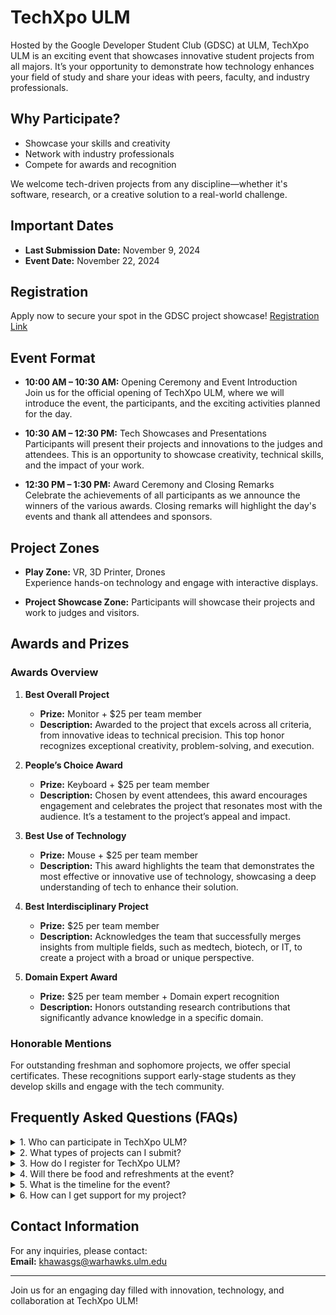 # TechXpo ULM

Hosted by the Google Developer Student Club (GDSC) at ULM, TechXpo ULM is an exciting event that showcases innovative student projects from all majors. It’s your opportunity to demonstrate how technology enhances your field of study and share your ideas with peers, faculty, and industry professionals.

## Why Participate?

- Showcase your skills and creativity
- Network with industry professionals
- Compete for awards and recognition

We welcome tech-driven projects from any discipline—whether it's software, research, or a creative solution to a real-world challenge.

## Important Dates

- **Last Submission Date:** November 9, 2024
- **Event Date:** November 22, 2024

## Registration

Apply now to secure your spot in the GDSC project showcase! [Registration Link](https://webservices.ulm.edu/webforms/form/gdsc-project-showcase-application)

## Event Format

- **10:00 AM – 10:30 AM:** Opening Ceremony and Event Introduction  
  Join us for the official opening of TechXpo ULM, where we will introduce the event, the participants, and the exciting activities planned for the day.

- **10:30 AM – 12:30 PM:** Tech Showcases and Presentations  
  Participants will present their projects and innovations to the judges and attendees. This is an opportunity to showcase creativity, technical skills, and the impact of your work.

- **12:30 PM – 1:30 PM:** Award Ceremony and Closing Remarks  
  Celebrate the achievements of all participants as we announce the winners of the various awards. Closing remarks will highlight the day's events and thank all attendees and sponsors.

## Project Zones

- **Play Zone:** VR, 3D Printer, Drones  
  Experience hands-on technology and engage with interactive displays.

- **Project Showcase Zone:** Participants will showcase their projects and work to judges and visitors.

## Awards and Prizes

### Awards Overview

1. **Best Overall Project**  
   - **Prize:** Monitor + $25 per team member  
   - **Description:** Awarded to the project that excels across all criteria, from innovative ideas to technical precision. This top honor recognizes exceptional creativity, problem-solving, and execution.

2. **People’s Choice Award**  
   - **Prize:** Keyboard + $25 per team member  
   - **Description:** Chosen by event attendees, this award encourages engagement and celebrates the project that resonates most with the audience. It’s a testament to the project’s appeal and impact.

3. **Best Use of Technology**  
   - **Prize:** Mouse + $25 per team member  
   - **Description:** This award highlights the team that demonstrates the most effective or innovative use of technology, showcasing a deep understanding of tech to enhance their solution.

4. **Best Interdisciplinary Project**  
   - **Prize:** $25 per team member  
   - **Description:** Acknowledges the team that successfully merges insights from multiple fields, such as medtech, biotech, or IT, to create a project with a broad or unique perspective.

5. **Domain Expert Award**  
   - **Prize:** $25 per team member + Domain expert recognition  
   - **Description:** Honors outstanding research contributions that significantly advance knowledge in a specific domain.

### Honorable Mentions

For outstanding freshman and sophomore projects, we offer special certificates. These recognitions support early-stage students as they develop skills and engage with the tech community.

## Frequently Asked Questions (FAQs)

<details>
<summary>1. Who can participate in TechXpo ULM?</summary>
Anyone from any major can participate, as we welcome tech-driven projects from all disciplines.
</details>

<details>
<summary>2. What types of projects can I submit?</summary>
You can submit projects that involve software, research, or creative solutions to real-world challenges.
</details>

<details>
<summary>3. How do I register for TechXpo ULM?</summary>
You can register by filling out the [registration form](https://webservices.ulm.edu/webforms/form/gdsc-project-showcase-application).
</details>

<details>
<summary>4. Will there be food and refreshments at the event?</summary>
Yes, we will provide drinks and snacks for all participants during the event.
</details>

<details>
<summary>5. What is the timeline for the event?</summary>
- **10:00 AM – 10:30 AM:** Opening Ceremony and Event Introduction  
- **10:30 AM – 12:30 PM:** Tech Showcases and Presentations  
- **12:30 PM – 1:30 PM:** Award Ceremony and Closing Remarks  
</details>

<details>
<summary>6. How can I get support for my project?</summary>
If you need any special support, like hardware or software, please mention it in your project submission. We cannot guarantee that we can provide the items mentioned, but we will try to assist where possible.
</details>


## Contact Information

For any inquiries, please contact:  
**Email:** khawasgs@warhawks.ulm.edu

---

Join us for an engaging day filled with innovation, technology, and collaboration at TechXpo ULM!
